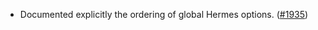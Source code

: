 - Documented explicitly the ordering of global Hermes options.
  ([#1935](https://github.com/informalsystems/ibc-rs/issues/1935))